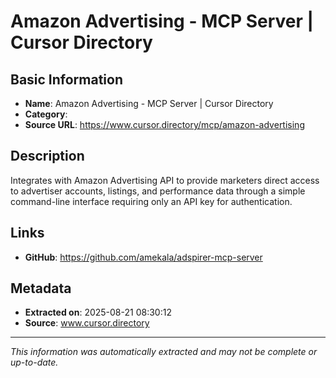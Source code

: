 # Amazon Advertising - MCP Server | Cursor Directory

## Basic Information
- **Name**: Amazon Advertising - MCP Server | Cursor Directory
- **Category**: 
- **Source URL**: https://www.cursor.directory/mcp/amazon-advertising

## Description
Integrates with Amazon Advertising API to provide marketers direct access to advertiser accounts, listings, and performance data through a simple command-line interface requiring only an API key for authentication.

## Links
- **GitHub**: https://github.com/amekala/adspirer-mcp-server
## Metadata
- **Extracted on**: 2025-08-21 08:30:12
- **Source**: www.cursor.directory

---
*This information was automatically extracted and may not be complete or up-to-date.*
